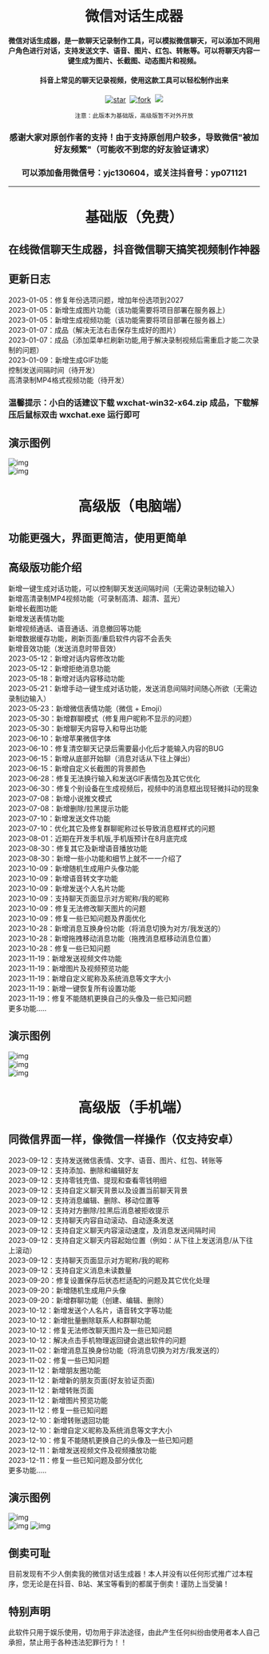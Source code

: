 <h1 align="center">微信对话生成器</h1>

<h4 align="center">微信对话生成器，是一款聊天记录制作工具，可以模拟微信聊天，可以添加不同用户角色进行对话，支持发送文字、语音、图片、红包、转账等。可以将聊天内容一键生成为图片、长截图、动态图片和视频。</h4>
<h4 align="center">抖音上常见的聊天记录视频，使用这款工具可以轻松制作出来</h4>
<div align="center">

[![star](https://gitee.com/lifeixue/weixin-chat/badge/star.svg)](https://gitee.com/lifeixue/weixin-chat)  [![fork](https://gitee.com/lifeixue/weixin-chat/badge/fork.svg)](https://gitee.com/lifeixue/weixin-chat)  [![](https://img.shields.io/badge/微信：-tmall12-red)]()

```shell
注意：此版本为基础版，高级版暂不对外开放
```

### 感谢大家对原创作者的支持！由于支持原创用户较多，导致微信"被加好友频繁"（可能收不到您的好友验证请求）  
### 可以添加备用微信号：yjc130604，或关注抖音号：yp071121
------------------------------------------------------------------------
</div>

<h1 align="center">基础版（免费）</h1>

## 在线微信聊天生成器，抖音微信聊天搞笑视频制作神器

## 更新日志
2023-01-05：修复年份选项问题，增加年份选项到2027  
2023-01-05：新增生成图片功能（该功能需要将项目部署在服务器上）  
2023-01-05：新增生成视频功能（该功能需要将项目部署在服务器上）  
2023-01-07：成品（解决无法右击保存生成好的图片）  
2023-01-07：成品（添加菜单栏刷新功能,用于解决录制视频后需重启才能二次录制的问题）  
2023-01-09：新增生成GIF功能  
控制发送间隔时间（待开发）  
高清录制MP4格式视频功能（待开发）  
### 温馨提示：小白的话建议下载 wxchat-win32-x64.zip 成品，下载解压后鼠标双击 wxchat.exe 运行即可

## 演示图例
![img](./img/demo.gif)  
![img](./img/demo.png)

<h1 align="center">高级版（电脑端）</h1>

## 功能更强大，界面更简洁，使用更简单

## 高级版功能介绍
新增一键生成对话功能，可以控制聊天发送间隔时间（无需边录制边输入）  
新增高清录制MP4视频功能（可录制高清、超清、蓝光）  
新增长截图功能  
新增发送表情功能  
新增视频通话、语音通话、消息撤回等功能  
新增数据缓存功能，刷新页面/重启软件内容不会丢失  
新增音效功能（发送消息时带音效）  
2023-05-12：新增对话内容修改功能  
2023-05-12：新增拒绝消息功能  
2023-05-18：新增对话内容移动功能  
2023-05-21：新增手动一键生成对话功能，发送消息间隔时间随心所欲（无需边录制边输入）  
2023-05-23：新增微信表情功能（微信 + Emoji）  
2023-05-30：新增群聊模式（修复用户昵称不显示的问题）  
2023-05-30：新增聊天内容导入和导出功能  
2023-06-10：新增苹果微信字体  
2023-06-10：修复清空聊天记录后需要最小化后才能输入内容的BUG  
2023-06-15：新增从底部开始聊（消息对话从下往上弹出）  
2023-06-15：新增自定义长截图的背景颜色  
2023-06-28：修复无法换行输入和发送GIF表情包及其它优化  
2023-06-30：修复个别设备在生成视频后，视频中的消息框出现轻微抖动的现象  
2023-07-08：新增小说推文模式  
2023-07-08：新增删除/拉黑提示功能  
2023-07-10：新增发送文件功能  
2023-07-10：优化其它及修复群聊昵称过长导致消息框样式的问题  
2023-08-01：近期在开发手机版,手机版预计在8月底完成  
2023-08-30：修复其它及新增语音播放功能  
2023-08-30：新增一些小功能和细节上就不一一介绍了  
2023-10-09：新增随机生成用户头像功能  
2023-10-09：新增语音转文字功能  
2023-10-09：新增发送个人名片功能  
2023-10-09：支持聊天页面显示对方昵称/我的昵称  
2023-10-09：修复无法修改聊天图片的问题  
2023-10-09：修复一些已知问题及界面优化  
2023-10-28：新增消息互换身份功能（将消息切换为对方/我发送的）  
2023-10-28：新增拖拽移动消息功能（拖拽消息框移动消息位置）  
2023-10-28：修复一些已知问题  
2023-11-19：新增发送视频文件功能  
2023-11-19：新增图片及视频预览功能  
2023-11-19：新增自定义昵称及系统消息等文字大小  
2023-11-19：新增一键恢复所有设置功能  
2023-11-19：修复不能随机更换自己的头像及一些已知问题  
更多功能.....

## 演示图例
![img](./img/1.gif)  
![img](./img/1.png)  
![img](./img/2.png)

<h1 align="center">高级版（手机端）</h1>

## 同微信界面一样，像微信一样操作（仅支持安卓）  

2023-09-12：支持发送微信表情、文字、语音、图片、红包、转账等  
2023-09-12：支持添加、删除和编辑好友  
2023-09-12：支持零钱充值、提现和查看零钱明细  
2023-09-12：支持自定义聊天背景以及设置当前聊天背景  
2023-09-12：支持消息编辑、删除、移动位置等  
2023-09-12：支持对方删除/拉黑后消息被拒收提示  
2023-09-12：支持聊天内容自动滚动、自动逐条发送  
2023-09-12：支持自定义聊天内容滚动速度，及消息发送间隔时间  
2023-09-12：支持自定义聊天内容起始位置（例如：从下往上发送消息/从下往上滚动）  
2023-09-12：支持聊天页面显示对方昵称/我的昵称  
2023-09-12：支持自定义消息未读数量  
2023-09-20：修复设置保存后状态栏适配的问题及其它优化处理  
2023-09-20：新增随机生成用户头像  
2023-09-20：新增群聊功能（创建、编辑、删除）  
2023-10-12：新增发送个人名片，语音转文字等功能  
2023-10-12：新增批量删除联系人和群聊功能  
2023-10-12：修复无法修改聊天图片及一些已知问题  
2023-10-12：解决点击手机物理返回键会退出软件的问题  
2023-11-02：新增消息互换身份功能（将消息切换为对方/我发送的）  
2023-11-02：修复一些已知问题  
2023-11-12：新增朋友圈功能  
2023-11-12：新增新的朋友页面(好友验证页面)  
2023-11-12：新增转账页面  
2023-11-12：新增图片预览功能  
2023-11-12：修复一些已知问题  
2023-12-10：新增转账退回功能  
2023-12-10：新增自定义昵称及系统消息等文字大小  
2023-12-10：修复不能随机更换自己的头像及一些已知问题  
2023-12-11：新增发送视频文件及视频播放功能  
2023-12-11：修复一些已知问题及部分优化  
更多功能.....

## 演示图例
![img](./img/app_demo1.png)  
![img](./img/app_demo2.png)
![img](./img/app_demo.png)

## 倒卖可耻
目前发现有不少人倒卖我的微信对话生成器！本人并没有以任何形式推广过本程序，您无论是在抖音、B站、某宝等看到的都属于倒卖！谨防上当受骗！

## 特别声明
此软件只用于娱乐使用，切勿用于非法途径，由此产生任何纠纷由使用者本人自己承担，禁止用于各种违法犯罪行为！！